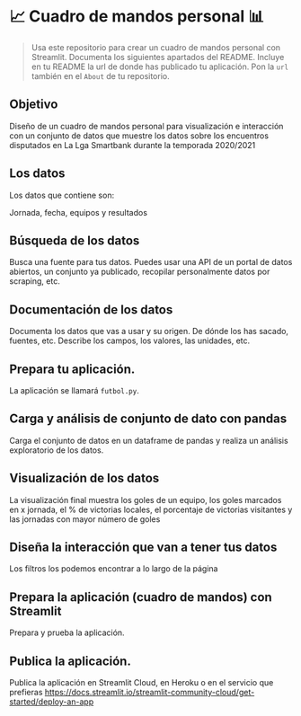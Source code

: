 # 📈 Cuadro de mandos personal 📊
 
> Usa este repositorio para crear un cuadro de mandos personal con Streamlit. Documenta los siguientes apartados del README.
> Incluye en tu README la url de donde has publicado tu aplicación. Pon la `url` también en el `About` de tu repositorio.

## Objetivo
Diseño de un cuadro de mandos personal para visualización e interacción con un conjunto de datos que muestre los datos sobre los encuentros disputados en La Lga Smartbank durante la temporada 2020/2021

## Los datos
Los datos que contiene son:

Jornada, fecha, equipos y resultados

## Búsqueda de los datos
Busca una fuente para tus datos. Puedes usar una API de un portal de datos abiertos, un conjunto ya publicado, recopilar personalmente datos por scraping, etc.

## Documentación de los datos
Documenta los datos que vas a usar y su origen. De dónde los has sacado, fuentes, etc. Describe los campos, los valores, las unidades, etc.

## Prepara tu aplicación.
La aplicación se llamará `futbol.py`.

## Carga y análisis de conjunto de dato con pandas
Carga el conjunto de datos en un dataframe de pandas y realiza un análisis exploratorio de los datos.

## Visualización de los datos
La visualización final muestra los goles de un equipo, los goles marcados en x jornada, el % de victorias locales, el porcentaje de victorias visitantes y las jornadas con mayor número de goles

## Diseña la interacción que van a tener tus datos
Los filtros los podemos encontrar a lo largo de la página

## Prepara la aplicación (cuadro de mandos) con Streamlit
Prepara y prueba la aplicación.

## Publica la aplicación.
Publica la aplicación en Streamlit Cloud, en Heroku o en el servicio que prefieras https://docs.streamlit.io/streamlit-community-cloud/get-started/deploy-an-app
